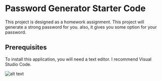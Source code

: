 # Password Generator Starter Code
This project is designed as a homework assignment.
This project will generate a strong password for you. also, it gives you some option for your password.

## Prerequisites
To install this application, you will need a text editor. I recommend Visual Studio Code.

![alt text](https://github.com/asadi80.github.io/password-generator//blob/main/img.png?raw=true)